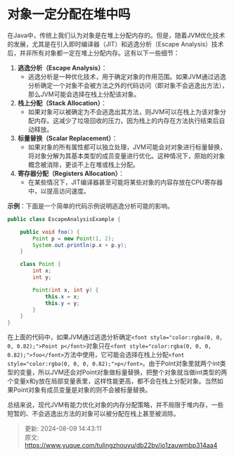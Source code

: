 # 对象一定分配在堆中吗

<font style="color:rgba(0, 0, 0, 0.82);">在Java中，传统上我们认为对象是在堆上分配内存的。但是，随着JVM优化技术的发展，尤其是在引入即时编译器（JIT）和逃逸分析（Escape Analysis）技术后，并非所有对象都一定在堆上分配内存。这有以下一些细节：</font>

1. **<font style="color:rgba(0, 0, 0, 0.82);">逃逸分析（Escape Analysis）</font>**<font style="color:rgba(0, 0, 0, 0.82);">：</font>
    - <font style="color:rgba(0, 0, 0, 0.82);">逃逸分析是一种优化技术，用于确定对象的作用范围。如果JVM通过逃逸分析确定一个对象不会被方法之外的代码访问（即对象不会逃逸出方法），那么JVM可能会选择在栈上分配该对象。</font>
2. **<font style="color:rgba(0, 0, 0, 0.82);">栈上分配（Stack Allocation）</font>**<font style="color:rgba(0, 0, 0, 0.82);">：</font>
    - <font style="color:rgba(0, 0, 0, 0.82);">如果对象可以被确定为不会逃逸出其方法，则JVM可以在栈上为该对象分配内存。这减少了垃圾回收的压力，因为栈上的内存在方法执行结束后自动释放。</font>
3. **<font style="color:rgba(0, 0, 0, 0.82);">标量替换（Scalar Replacement）</font>**<font style="color:rgba(0, 0, 0, 0.82);">：</font>
    - <font style="color:rgba(0, 0, 0, 0.82);">如果对象的所有属性都可以独立处理，JVM可能会对对象进行标量替换，将对象分解为其基本类型的成员变量进行优化。这种情况下，原始的对象概念被消除，更谈不上在堆或栈上分配。</font>
4. **<font style="color:rgba(0, 0, 0, 0.82);">寄存器分配（Registers Allocation）</font>**<font style="color:rgba(0, 0, 0, 0.82);">：</font>
    - <font style="color:rgba(0, 0, 0, 0.82);">在某些情况下，JIT编译器甚至可能将某些对象的内容存放在CPU寄存器中，以提高访问速度。</font>



**<font style="color:rgba(0, 0, 0, 0.82);">示例</font>**<font style="color:rgba(0, 0, 0, 0.82);">：下面是一个简单的代码示例说明逃逸分析可能的影响。</font>

```java
public class EscapeAnalysisExample {  

    public void foo() {  
        Point p = new Point(1, 2);  
        System.out.println(p.x + p.y);  
    }  

    class Point {  
        int x;  
        int y;  

        Point(int x, int y) {  
            this.x = x;  
            this.y = y;  
        }  
    }  
}
```

<font style="color:rgba(0, 0, 0, 0.82);">在上面的代码中，如果JVM通过逃逸分析确定</font>`<font style="color:rgba(0, 0, 0, 0.82);">Point p</font>`<font style="color:rgba(0, 0, 0, 0.82);">对象只在</font>`<font style="color:rgba(0, 0, 0, 0.82);">foo</font>`<font style="color:rgba(0, 0, 0, 0.82);">方法中使用，它可能会选择在栈上分配</font>`<font style="color:rgba(0, 0, 0, 0.82);">p</font>`<font style="color:rgba(0, 0, 0, 0.82);">。由于Point对象里就两个int类型的变量，所以JVM还会对Point对象做标量替换，把整个对象就当做int类型的两个变量x和y放在局部变量表里，这样性能更高，都不会在栈上分配对象。当然如果Point对象有成员变量是对象的则不会被标量替换。</font>



<font style="color:rgba(0, 0, 0, 0.82);">总结来说，现代JVM有能力优化对象的内存分配策略，并不局限于堆内存，一些短暂的、不会逃逸出方法的对象可以被分配在栈上甚至被消除。</font>

<font style="color:rgb(55, 65, 81);background-color:rgb(247, 247, 248);"></font>

<font style="color:rgb(0, 0, 0);">  
</font>



> 更新: 2024-08-09 14:43:11  
> 原文: <https://www.yuque.com/tulingzhouyu/db22bv/io1zauwmbp314aa4>